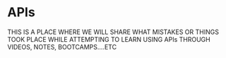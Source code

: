 # APIs
THIS IS A PLACE WHERE WE WILL SHARE WHAT MISTAKES OR 
THINGS TOOK PLACE WHILE ATTEMPTING TO LEARN USING
APIs THROUGH VIDEOS, NOTES, BOOTCAMPS....ETC

